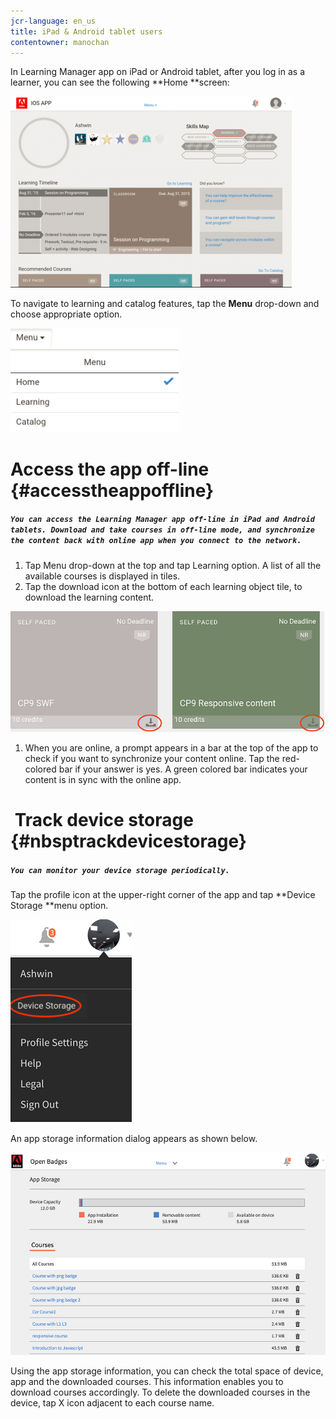 ```yaml
---
jcr-language: en_us
title: iPad & Android tablet users
contentowner: manochan
---
```

In Learning Manager app on iPad or Android tablet, after you log in as a learner, you can see the following&nbsp;**Home&nbsp;**screen:

![](assets/screenshot-2015-08-07-12-24-40-e1439211134842.png)

To navigate to learning and catalog features, tap the&nbsp;**Menu**&nbsp;drop-down and choose appropriate option.

![](assets/menu-ipad.png) 

# Access the app off-line  {#accesstheappoffline}

##### `You can access the Learning Manager app off-line in iPad and Android tablets. Download and take courses in off-line mode, and synchronize the content back with online app when you connect to the network.`

1. Tap&nbsp;Menu&nbsp;drop-down at the top and tap&nbsp;Learning&nbsp;option. A list of all the available courses is displayed in tiles.
1. Tap the download icon at the bottom of each learning object tile, to download the learning content.

![](assets/download-ipad.png)

1. When you are online, a prompt appears in a bar at the top of the app to check if you want to synchronize your content online. Tap the red-colored bar if your answer is yes. A green colored bar indicates your content is in sync with the online app.

# &nbsp;Track device storage  {#nbsptrackdevicestorage}

##### `You can monitor your device storage periodically.`

Tap the profile icon at the upper-right corner of the app and tap&nbsp;**Device Storage&nbsp;**menu option.

![](assets/app-device-storage.png)

An app storage information dialog appears as shown below.

![](assets/app-storage.png)

Using the app storage information, you can check the total space of device, app and the downloaded courses. This information enables you to download courses accordingly. To delete the downloaded courses in the device, tap X icon adjacent to each course name.
